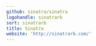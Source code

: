 ```yaml
---
github: sinatra/sinatra
logohandle: sinatrarb
sort: sinatrarb
title: Sinatra
website: 'http://sinatrarb.com/'
---
```


